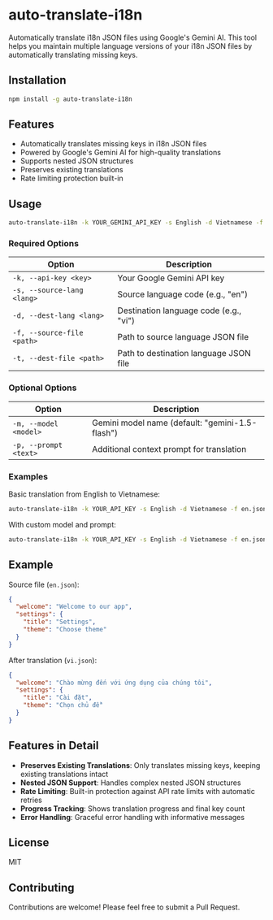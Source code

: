 # auto-translate-i18n

Automatically translate i18n JSON files using Google's Gemini AI. This tool helps you maintain multiple language versions of your i18n JSON files by automatically translating missing keys.

## Installation

```bash
npm install -g auto-translate-i18n
```

## Features

- Automatically translates missing keys in i18n JSON files
- Powered by Google's Gemini AI for high-quality translations
- Supports nested JSON structures
- Preserves existing translations
- Rate limiting protection built-in

## Usage

```bash
auto-translate-i18n -k YOUR_GEMINI_API_KEY -s English -d Vietnamese -f en.json -t vi.json -p "Translate in a formal tone, my website is related to finance"
```

### Required Options

| Option | Description |
|--------|-------------|
| `-k, --api-key <key>` | Your Google Gemini API key |
| `-s, --source-lang <lang>` | Source language code (e.g., "en") |
| `-d, --dest-lang <lang>` | Destination language code (e.g., "vi") |
| `-f, --source-file <path>` | Path to source language JSON file |
| `-t, --dest-file <path>` | Path to destination language JSON file |

### Optional Options

| Option | Description |
|--------|-------------|
| `-m, --model <model>` | Gemini model name (default: "gemini-1.5-flash") |
| `-p, --prompt <text>` | Additional context prompt for translation |

### Examples

Basic translation from English to Vietnamese:
```bash
auto-translate-i18n -k YOUR_API_KEY -s English -d Vietnamese -f en.json -t vi.json
```

With custom model and prompt:
```bash
auto-translate-i18n -k YOUR_API_KEY -s English -d Vietnamese -f en.json -t vi.json -m gemini-1.5-pro -p "Translate in a formal tone, my website is related to finance"
```

## Example

Source file (`en.json`):
```json
{
  "welcome": "Welcome to our app",
  "settings": {
    "title": "Settings",
    "theme": "Choose theme"
  }
}
```

After translation (`vi.json`):
```json
{
  "welcome": "Chào mừng đến với ứng dụng của chúng tôi",
  "settings": {
    "title": "Cài đặt",
    "theme": "Chọn chủ đề"
  }
}
```

## Features in Detail

- **Preserves Existing Translations**: Only translates missing keys, keeping existing translations intact
- **Nested JSON Support**: Handles complex nested JSON structures
- **Rate Limiting**: Built-in protection against API rate limits with automatic retries
- **Progress Tracking**: Shows translation progress and final key count
- **Error Handling**: Graceful error handling with informative messages

## License

MIT

## Contributing

Contributions are welcome! Please feel free to submit a Pull Request.
